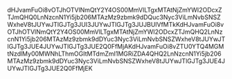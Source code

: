 dHJvamFuOi8vOTJhOTVlNmQtY2Y4OS00MmVlLTgxMTAtNjZmYWI2ODcxZTJmQHQ0LnNzcnN1Yi5jb206MTAzMz9zbmk9dDQuc3Nyc3ViLmNvbSNSZWxheV8tJUYwJTlGJTg3JUI3JUYwJTlGJTg3JUJBUlVfMTkKdHJvamFuOi8vOTJhOTVlNmQtY2Y4OS00MmVlLTgxMTAtNjZmYWI2ODcxZTJmQHQ2LnNzcnN1Yi5jb206MTAzMz9zbmk9dDYuc3Nyc3ViLmNvbSNSZWxheV8tJUYwJTlGJTg3JUE4JUYwJTlGJTg3JUE2Q0FfMjAKdHJvamFuOi8vZTU0YTQ4MGMtNzdlMy00MWNhLThmOGItMTdmZmI1MGRiZDA4QHQ2LnNzcnN1Yi5jb206MTAzMz9zbmk9dDYuc3Nyc3ViLmNvbSNSZWxheV8tJUYwJTlGJTg3JUE4JUYwJTlGJTg3JUE2Q0FfMjEK